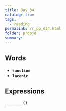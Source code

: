 ```yaml
---
title: Day 34
catalog: true
tags: 
  - reading
permalink: /r_pp_d34.html
folder: prdpjd
summary: 
---
```


## Words

-   <b data-toggle="tooltip" data-original-title="{{site.data.glossary.sanction}}">`sanction`</b>
-   <b data-toggle="tooltip" data-original-title="{{site.data.glossary.laconic}}">`laconic`</b>


## Expressions

<b data-toggle="tooltip" data-original-title="{{site.data.answers.d34_a}}">`________()`</b>
